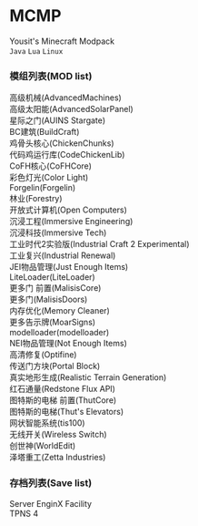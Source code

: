 # MCMP
Yousit's Minecraft Modpack  
`Java` `Lua` `Linux`  
### 模组列表(MOD list)
高级机械(AdvancedMachines)  
高级太阳能(AdvancedSolarPanel)  
星际之门(AUINS Stargate)  
BC建筑(BuildCraft)  
鸡骨头核心(ChickenChunks)  
代码鸡运行库(CodeChickenLib)  
CoFH核心(CoFHCore)  
彩色灯光(Color Light)  
Forgelin(Forgelin)  
林业(Forestry)  
开放式计算机(Open Computers)  
沉浸工程(Immersive Engineering)  
沉浸科技(Immersive Tech)  
工业时代2实验版(Industrial Craft 2 Experimental)  
工业复兴(Industrial Renewal)  
JEI物品管理(Just Enough Items)  
LiteLoader(LiteLoader)  
更多门 前置(MalisisCore)  
更多门(MalisisDoors)  
内存优化(Memory Cleaner)  
更多告示牌(MoarSigns)  
modelloader(modelloader)  
NEI物品管理(Not Enough Items)  
高清修复(Optifine)  
传送门方块(Portal Block)  
真实地形生成(Realistic Terrain Generation)  
红石通量(Redstone Flux API)  
图特斯的电梯 前置(ThutCore)  
图特斯的电梯(Thut's Elevators)  
网状智能系统(tis100)  
无线开关(Wireless Switch)  
创世神(WorldEdit)  
泽塔重工(Zetta Industries)  

### 存档列表(Save list)
Server EnginX Facility  
TPNS 4  

